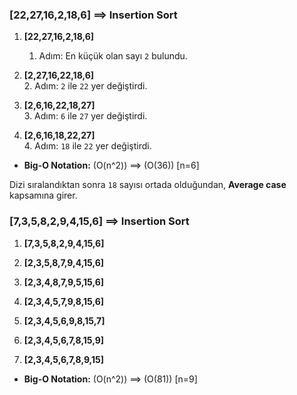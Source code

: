 ### [22,27,16,2,18,6] ==> Insertion Sort 

1. **[22,27,16,2,18,6]**  
   1. Adım: En küçük olan sayı `2` bulundu.

2. **[2,27,16,22,18,6]**  
   2. Adım: `2` ile `22` yer değiştirdi.

3. **[2,6,16,22,18,27]**  
   3. Adım: `6` ile `27` yer değiştirdi.

4. **[2,6,16,18,22,27]**  
   4. Adım: `18` ile `22` yer değiştirdi.

- **Big-O Notation:** \(O(n^2)\) ==> \(O(36)\) \[n=6\]

Dizi sıralandıktan sonra `18` sayısı ortada olduğundan, **Average case** kapsamına girer.


### [7,3,5,8,2,9,4,15,6] ==> Insertion Sort 

1. **[7,3,5,8,2,9,4,15,6]**

2. **[2,3,5,8,7,9,4,15,6]**

3. **[2,3,4,8,7,9,5,15,6]**

4. **[2,3,4,5,7,9,8,15,6]**

5. **[2,3,4,5,6,9,8,15,7]**

6. **[2,3,4,5,6,7,8,15,9]**

7. **[2,3,4,5,6,7,8,9,15]**

- **Big-O Notation:** \(O(n^2)\) ==> \(O(81)\) \[n=9\]
